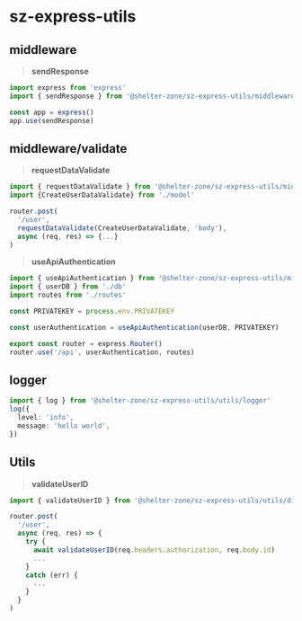 # sz-express-utils

## **middleware**

> **sendResponse**

```ts
import express from 'express'
import { sendResponse } from '@shelter-zone/sz-express-utils/middleware/base'

const app = express()
app.use(sendResponse)
```

## **middleware/validate**

> **requestDataValidate**

```ts
import { requestDataValidate } from '@shelter-zone/sz-express-utils/middleware/validate'
import {CreateUserDataValidate} from './model'

router.post(
  '/user',
  requestDataValidate(CreateUserDataValidate, 'body'),
  async (req, res) => {...}
)
```

> **useApiAuthentication**

```ts
import { useApiAuthentication } from '@shelter-zone/sz-express-utils/middleware/validate'
import { userDB } from './db'
import routes from './routes'

const PRIVATEKEY = process.env.PRIVATEKEY

const userAuthentication = useApiAuthentication(userDB, PRIVATEKEY)

export const router = express.Router()
router.use('/api', userAuthentication, routes)
```

## **logger**

```ts
import { log } from '@shelter-zone/sz-express-utils/utils/logger'
log({
  level: 'info',
  message: 'hello world',
})
```

## **Utils**

> **validateUserID**

```ts
import { validateUserID } from '@shelter-zone/sz-express-utils/utils/discord'

router.post(
  '/user',
  async (req, res) => {
    try {
      await validateUserID(req.headers.authorization, req.body.id)
      ...
    }
    catch (err) {
      ...
    }
  }
)
```
